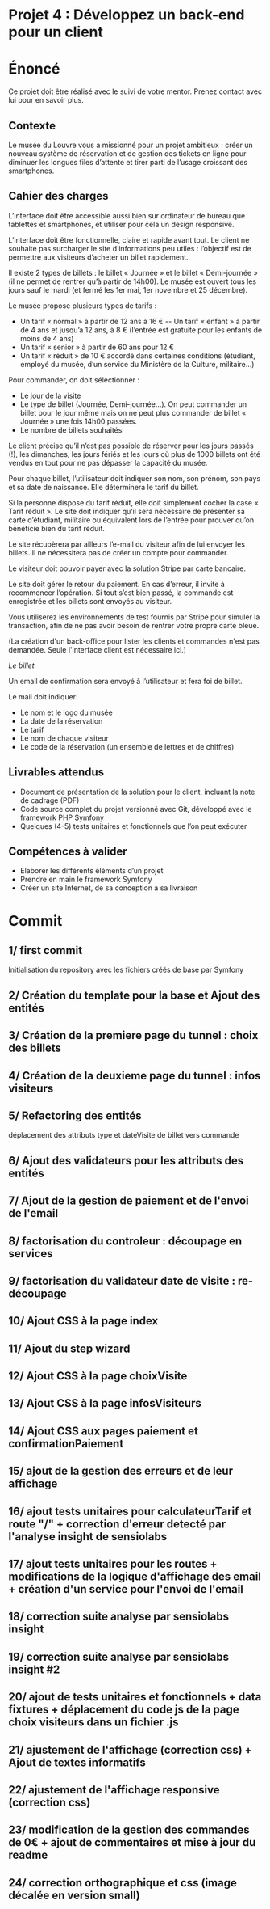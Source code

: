Projet 4 : Développez un back-end pour un client
================================================


Énoncé
======

Ce projet doit être réalisé avec le suivi de votre mentor. Prenez contact avec lui pour en savoir plus.

Contexte
--------

Le musée du Louvre vous a missionné pour un projet ambitieux : créer un nouveau système de réservation et de gestion des tickets en ligne pour diminuer les longues files d’attente et tirer parti de l’usage croissant des smartphones.

Cahier des charges
------------------

L’interface doit être accessible aussi bien sur ordinateur de bureau que tablettes et smartphones, et utiliser pour cela un design responsive.

L’interface doit être fonctionnelle, claire et rapide avant tout. Le client ne souhaite pas surcharger le site d’informations peu utiles : l’objectif est de permettre aux visiteurs d’acheter un billet rapidement.

Il existe 2 types de billets : le billet « Journée » et le billet « Demi-journée » (il ne permet de rentrer qu’à partir de 14h00). Le musée est ouvert tous les jours sauf le mardi (et fermé les 1er mai, 1er novembre et 25 décembre).

Le musée propose plusieurs types de tarifs :

 - Un tarif « normal » à partir de 12 ans à 16 €
-- Un tarif « enfant » à partir de 4 ans et jusqu’à 12 ans, à 8 € (l’entrée est gratuite pour les enfants de moins de 4 ans)
 - Un tarif « senior » à partir de 60 ans pour 12  €
 - Un tarif « réduit » de 10 € accordé dans certaines conditions (étudiant, employé du musée, d’un service du Ministère de la Culture, militaire…)

Pour commander, on doit sélectionner :

 - Le jour de la visite
 - Le type de billet (Journée, Demi-journée…). On peut commander un billet pour le jour même mais on ne peut plus commander de billet « Journée » une fois 14h00 passées.
 - Le nombre de billets souhaités

Le client précise qu’il n’est pas possible de réserver pour les jours passés (!), les dimanches, les jours fériés et les jours où plus de 1000 billets ont été vendus en tout pour ne pas dépasser la capacité du musée.

Pour chaque billet, l’utilisateur doit indiquer son nom, son prénom, son pays et sa date de naissance. Elle déterminera le tarif du billet.

Si la personne dispose du tarif réduit, elle doit simplement cocher la case « Tarif réduit ». Le site doit indiquer qu’il sera nécessaire de présenter sa carte d’étudiant, militaire ou équivalent lors de l’entrée pour prouver qu’on bénéficie bien du tarif réduit.

Le site récupèrera par ailleurs l’e-mail du visiteur afin de lui envoyer les billets. Il ne nécessitera pas de créer un compte pour commander.

Le visiteur doit pouvoir payer avec la solution Stripe par carte bancaire.

Le site doit gérer le retour du paiement. En cas d’erreur, il invite à recommencer l’opération. Si tout s’est bien passé, la commande est enregistrée et les billets sont envoyés au visiteur.

Vous utiliserez les environnements de test fournis par Stripe pour simuler la transaction, afin de ne pas avoir besoin de rentrer votre propre carte bleue.

(La création d'un back-office pour lister les clients et commandes n'est pas demandée. Seule l'interface client est nécessaire ici.)

_Le billet_


Un email de confirmation sera envoyé à l’utilisateur et fera foi de billet.

Le mail doit indiquer:

 - Le nom et le logo du musée
 - La date de la réservation
 - Le tarif
 - Le nom de chaque visiteur
 - Le code de la réservation (un ensemble de lettres et de chiffres) 

Livrables attendus
-

 - Document de présentation de la solution pour le client, incluant la note de cadrage (PDF)
 - Code source complet du projet versionné avec Git, développé avec le framework PHP Symfony
 - Quelques (4-5) tests unitaires et fonctionnels que l’on peut exécuter
 
Compétences à valider
-

- Elaborer les différents éléments d’un projet
- Prendre en main le framework Symfony
- Créer un site Internet, de sa conception à sa livraison



Commit 
======

1/ first commit
-
Initialisation du repository avec les fichiers créés de base par Symfony

2/ 	Création du template pour la base et Ajout des entités
-

3/ Création de la premiere page du tunnel : choix des billets
-

4/ 	Création de la deuxieme page du tunnel : infos visiteurs
-

5/ Refactoring des entités
-
déplacement des attributs type et dateVisite de billet vers commande

6/ Ajout des validateurs pour les attributs des entités
-

7/ Ajout de la gestion de paiement et de l'envoi de l'email
-

8/ factorisation du controleur : découpage en services
-

9/ factorisation du validateur date de visite : re-découpage
-

10/ Ajout CSS à la page index
-

11/ Ajout du step wizard
-

12/ Ajout CSS à la page choixVisite
-

13/ Ajout CSS à la page infosVisiteurs
-

14/ Ajout CSS aux pages paiement et confirmationPaiement
-

15/ ajout de la gestion des erreurs et de leur affichage
-

16/ ajout tests unitaires pour calculateurTarif et route "/" + correction d'erreur detecté par l'analyse insight de sensiolabs
-

17/ ajout tests unitaires pour les routes + modifications de la logique d'affichage des email + création d'un service pour l'envoi de l'email
-

18/ correction suite analyse par sensiolabs insight
-

19/ correction suite analyse par sensiolabs insight #2
-

20/ ajout de tests unitaires et fonctionnels + data fixtures + déplacement du code js de la page choix visiteurs dans un fichier .js
-

21/ ajustement de l'affichage (correction css) + Ajout de textes informatifs
-

22/ ajustement de l'affichage responsive (correction css)
-

23/ modification de la gestion des commandes de 0€ + ajout de commentaires et mise à jour du readme
-

24/ correction orthographique et css (image décalée en version small)
-
